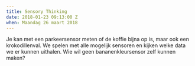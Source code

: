 ```yaml
---
title: Sensory Thinking
date: 2018-01-23 09:13:00 Z
when: Maandag 26 maart 2018
---
```


Je kan met een parkeersensor meten of de koffie bijna op is, maar ook een krokodillenval. We spelen met alle mogelijk sensoren en kijken welke data we er kunnen uithalen. Wie wil geen bananenkleursensor zelf kunnen maken?